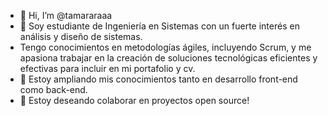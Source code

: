 - 👋 Hi, I’m @tamararaaa
- 👀 Soy estudiante de Ingeniería en Sistemas con un fuerte interés en análisis y diseño de sistemas.
- Tengo conocimientos en metodologías ágiles, incluyendo Scrum, y me apasiona trabajar en la creación de soluciones tecnológicas eficientes y efectivas para incluir en mi portafolio y cv.
- 🌱 Estoy ampliando mis conocimientos tanto en desarrollo front-end como back-end.
- 💞️ Estoy deseando colaborar en proyectos open source!

<!---
tamararaaa/tamararaaa is a ✨ special ✨ repository because its `README.md` (this file) appears on your GitHub profile.
You can click the Preview link to take a look at your changes.
--->
